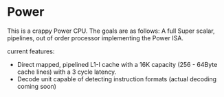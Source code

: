 # Power
This is a crappy Power CPU. The goals are as follows:
A full Super scalar, pipelines, out of order processor implementing the Power ISA.

current features:
 - Direct mapped, pipelined L1-I cache with a 16K capacity (256 - 64Byte cache lines) with a 3 cycle latency.
 - Decode unit capable of detecting instruction formats (actual decoding coming soon)

